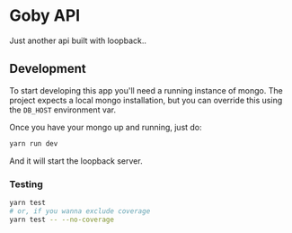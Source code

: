 Goby API
========

Just another api built with loopback..

Development
-----------

To start developing this app you'll need a running instance of mongo. The
project expects a local mongo installation, but you can override this using the
`DB_HOST` environment var.

Once you have your mongo up and running, just do:

~~~bash
yarn run dev
~~~

And it will start the loopback server.

### Testing

~~~bash
yarn test
# or, if you wanna exclude coverage
yarn test -- --no-coverage
~~~
